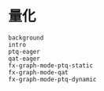 # 量化

```{toctree}
background
intro
ptq-eager
qat-eager
fx-graph-mode-ptq-static
fx-graph-mode-qat
fx-graph-mode-ptq-dynamic
```
